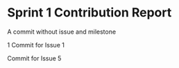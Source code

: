 # Sprint 1 Contribution Report

A commit without issue and milestone

1 Commit for Issue 1

Commit for Issue 5
